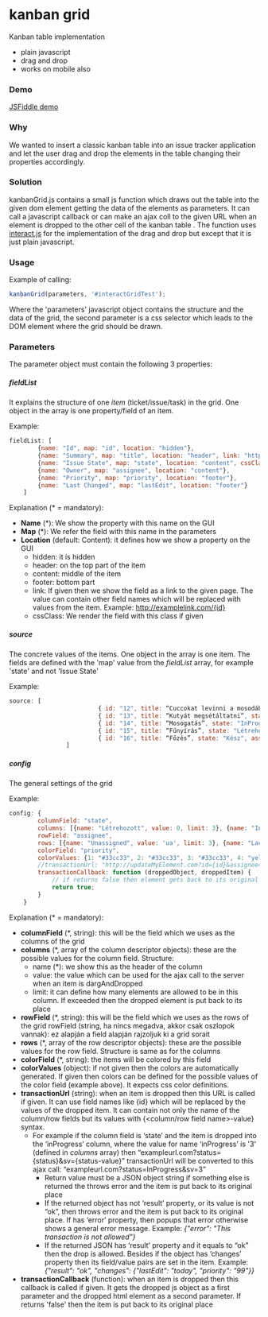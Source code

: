 # kanban grid
Kanban table implementation
  - plain javascript
  - drag and drop
  - works on mobile also

### Demo
[JSFiddle demo](https://jsfiddle.net/tlaci/a6LL4a13)

### Why
We wanted to insert a classic kanban table into an issue tracker application and let the user drag and drop the elements in the table changing their properties accordingly.

### Solution
kanbanGrid.js contains a small js function which draws out the table into the given dom element getting the data of the elements as parameters.
It can call a javascript callback or can make an ajax coll to the given URL when an element is dropped to the other cell of the kanban table
.
The function uses [interact.js](http://interactjs.io/) for the implementation of the drag and drop but except that it is just plain javascript.

### Usage
Example of calling:
```javascript
kanbanGrid(parameters, '#interactGridTest');
```
Where the 'parameters' javascript object contains the structure and the data of the grid, the second parameter is a css selector which leads to the DOM element where the grid should be drawn.

### Parameters
The parameter object must contain the following 3 properties:

##### fieldList
It explains the structure of one *item* (ticket/issue/task) in the grid. One object in the array is one property/field of an item.

Example:
```javascript
fieldList: [
        {name: "Id", map: "id", location: "hidden"},
        {name: "Summary", map: "title", location: "header", link: "http://examplelink.com/{id}"},
        {name: "Issue State", map: "state", location: "content", cssClass: "state"},
        {name: "Owner", map: "assignee", location: "content"},
        {name: "Priority", map: "priority", location: "footer"},
        {name: "Last Changed", map: "lastEdit", location: "footer"}
    ]
```
Explanation (* = mandatory):
- **Name** (*): We show the property with this name on the GUI
- **Map** (*): We refer the field with this name in the parameters
- **Location** (default: Content): it defines how we show a property on the GUI
  - hidden: it is hidden
  - header: on the top part of the item
  - content: middle of the item
  - footer: bottom part
  - link: If given then we show the field as a link to the given page. The value can contain other field names which will be replaced with values from the item. Example: http://examplelink.com/{id}
  - cssClass: We render the field with this class if given

##### source
The concrete values of the items. One object in the array is one item. The fields are defined with the 'map' value from the *fieldList* array, for example 'state' and not 'Issue State' 

Example:
```javascript
source: [
                         { id: "12", title: “Cuccokat levinni a mosodába”, state: "Létrehozott", assignee: “Laci”, priority: 9, lastEdit: “2016.06.06” },
                         { id: "13", title: “Kutyát megsétáltatni”, state: "Kész", assignee: “Kata”, priority: 4, lastEdit: “2016.06.11” },
                         { id: "14", title: “Mosogatás”, state: "InProgress", assignee: “Laci”, priority: 6, lastEdit: “2016.06.03” },
                         { id: "15", title: “Fűnyírás”, state: "Létrehozott", assignee: “Unassigned”, priority: 2, lastEdit: “2016.06.01” },
                         { id: "16", title: “Főzés”, state: "Kész", assignee: “Unassigned”, priority: 10, lastEdit: “2016.06.24” },
                ]
```

##### config
The general settings of the grid

Example:
```javascript
config: {
        columnField: "state",
        columns: [{name: "Létrehozott", value: 0, limit: 3}, {name: "InProgress", value: 1, limit: 3}, {name: "Kész", value: 2, limit: 3}, {name: "Archivált", value: 3, limit: 3}],
        rowField: "assignee",
        rows: [{name: "Unassigned", value: 'ua', limit: 3}, {name: "Laci", value: 13, limit: 3}, {name: "Kata", value: 17, limit: 3}],
        colorField: "priority",
        colorValues: {1: "#33cc33", 2: "#33cc33", 3: "#33cc33", 4: "yellow", 5: "yellow", 6: "yellow", 7: "yellow", 8: "#ffcccc", 9: "#ffcccc", 10: "#ffcccc"},
        //transactionUrl: "http://updateMyElement.com?id={id}&assignee={assignee}&state={state-value}",
        transactionCallback: function (droppedObject, droppedItem) {
            // if returns false then element gets back to its original position
            return true;
        }
    }
```
Explanation (* = mandatory):
- **columnField** (*, string): this will be the field which we uses as the columns of the grid
- **columns** (*, array of the column descriptor objects): these are the possible values for the column field. Structure:
  - name (*): we show this as the header of the column
  - value: the value which can be used for the ajax call to the server when an item is dargAndDropped
  - limit: it can define how many elements are allowed to be in this column. If exceeded then the dropped element is put back to its place
- **rowField** (*, string): this will be the field which we uses as the rows of the grid
rowField (string, ha nincs megadva, akkor csak oszlopok vannak): ez alapján a field alapján rajzoljuk ki a grid sorait
- **rows** (*, array of the row descriptor objects): these are the possible values for the row field. Structure is same as for the columns
- **colorField** (*, string): the items will be colored by this field
- **colorValues** (object): if not given then the colors are automatically generated. If given then colors can be defined for the possible values of the color field (example above). It expects css color definitions.
- **transactionUrl** (string): when an item is dropped then this URL is called if given. It can use field names like {id} which will be replaced by the values of the dropped item. It can contain not only the name of the column/row fields but its values with {<column/row field name>-value} syntax.
  - For example if the column field is ‘state’ and the item is dropped into the ‘inProgress’ column, where the value for name ‘inProgress’ is '3' (defined in *columns* array) then “exampleurl.com?status={status}&sv={status-value}” transactionUrl will be converted to this ajax call: “exampleurl.com?status=InProgress&sv=3”
    - Return value must be a JSON object string if something else is returned the throws error and the item is put back to its original place
    - If the returned object has not ‘result’ property, or its value is not “ok”, then throws error and the item is put back to its original place. If has ‘error’ property, then popups that error otherwise shows a general error message. Example: *{"error": "This transaction is not allowed"}*
    - If the returned JSON has ‘result’ property and it equals to “ok” then the drop is allowed. Besides if the object has ‘changes’ property then its field/value pairs are set in the item. Example: *{"result": "ok", "changes": {"lastEdit": "today", "priority": "99"}}*
- **transactionCallback** (function): when an item is dropped then this callback is called if given. It gets the dropped js object as a first parameter and the dropped html element as a second parameter. If returns 'false' then the item is put back to its original place
